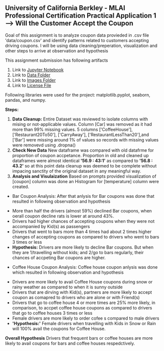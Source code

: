 ## University of California Berkley - MLAI Professional Certification Practical Application 1 --> Will the Customer Accept the Coupon

Goal of this assignment is to analyze coupon data provieded in .csv file 'data/coupon.csv' and identify patterns related to customers accepting driving coupons. 
I will be using data cleaning/preperation, visualization and other steps to arrive at observation and hypothesis

This assignment submission has following artifacts
1. Link to [Jupyter Notebook](practical_application_1.ipynb)
2. Link to [Data Folder](data/)
3. Link to [Images Folder](images/)
4. Link to [License File](LICENSE.md)


Following libraries were used for the project: matplotlib.pyplot, seaborn, pandas, and numpy.


**Steps:**
1. **Data Cleanup:** 
Entire Dataset was reviewed to isolate columns with mising or not-applicable values. Column [Car] was removed as it had more than 99% missing values. 5 columns ['CoffeeHouse'], ['Restaurant20To50'], ['CarryAway'], ['RestaurantLessThan20'],and ['Bar'] were missing around 1% of values so records with missing values were removevd using .dropna()
2. **Check New Data** 
New dataframe was compared with old datafrme for proportion of coupon accpetance. Proportion in old and cleaned up dataframes were almost identical **'56.9 : 43:1'** as compared to **'56.8 : 43.2'** so at this point data cleanup was deemed to be complete without impacing sanctity of the original dataset in any meaningful way. 
3. **Analysis and Visulaization** 
Based on prompts provided visualization of [coupon] column was done an Histogram for [temperature] column were created. 
* Bar Coupon Analysis: After that anlysis for Bar coupons was done that resulted in following observation and hypothesis
- More than half the drivers (almost 59%) declined Bar coupons, when oerall coupon decline rats is lower at around 43%. 
- Drivers had higher chances of accepting coupons when they were not accompanied by Kid(s) as passengers
- Drivers that went to bars more than 4 times had about 2 times higher changes of accepting coupons as compared to drivers who went to bars 3 times or less
- **Hypothesis:** Drivers are more likely to decline Bar coupons. But when they are 1/travelling without kids; and 2/go to bars regularly, their chances of accpeting Bar coupons are higher. 

* Coffee House Coupon Analysis: Coffee house coupon anlysis was done which resulted in following observation and hypothesis
- Drivers are more likely to avail Coffee House coupons during snow or rainy weather as compared to when it is sunny outside
- Drivers that are dirving with Kid(s), partners are more likely to accept coupon as comapred to drivers who are alone or with Friend(s)
- Drivers that go to coffee house 4 or more times are 25% more likely, in comparison, to accpet coffee house coupons as compared to drivers that go to coffee houses 3 times or less 
- Female drivers are more likely to order cofee s compared to male drivers
- **'Hypothesis:'** Female drivers when travelling with Kids in Snow or Rain will 100% avail the coupons for Coffee House.

**Overall Hypothesis** Drivers that frequent bars or coffee houses are more likely to avail coupons for bars and coffee houses respedctively.